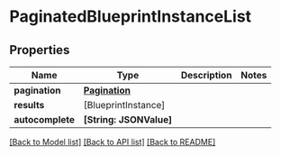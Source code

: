 # PaginatedBlueprintInstanceList

## Properties
Name | Type | Description | Notes
------------ | ------------- | ------------- | -------------
**pagination** | [**Pagination**](Pagination.md) |  | 
**results** | [BlueprintInstance] |  | 
**autocomplete** | **[String: JSONValue]** |  | 

[[Back to Model list]](../README.md#documentation-for-models) [[Back to API list]](../README.md#documentation-for-api-endpoints) [[Back to README]](../README.md)


